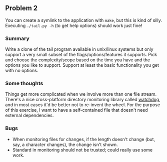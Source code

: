 Problem 2
---------

You can create a symlink to the application with ``make``, but this is
kind of silly. Executing ``./tail.py -h`` (to get help options) should
work just fine!

### Summary

Write a clone of the tail program available in unix/linux systems but
only support a very small subset of the flags/options/features it
supports. Pick and choose the complexity/scope based on the time you
have and the options you like to support. Support at least the basic
functionality you get with no options.

### Some thoughts

Things get more complicated when we involve more than one file stream.
There's a nice cross-platform directory monitoring library called
[watchdog](https://pythonhosted.org/watchdog/), and in most cases it'd
be better not to re-invent the wheel. For the purpose of this exercise,
I want to have a self-contained file that doesn't need external dependencies.

### Bugs

* When monitoring files for changes, if the length doesn't change (but,
  say, a character changes), the change isn't shown.
* Standard in monitoring should not be trusted; could really use some work.

